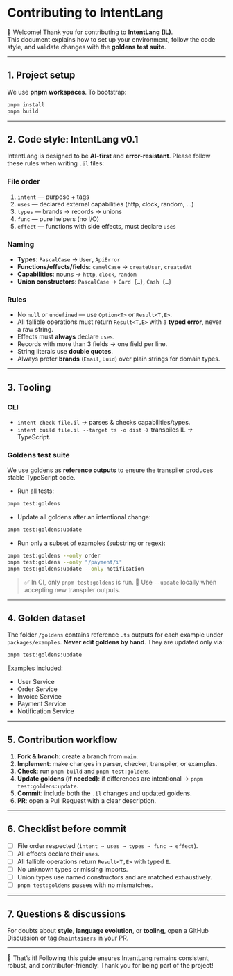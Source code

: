 # Contributing to IntentLang

👋 Welcome! Thank you for contributing to **IntentLang (IL)**.  
This document explains how to set up your environment, follow the code style, and validate changes with the **goldens test suite**.

---

## 1. Project setup

We use **pnpm workspaces**. To bootstrap:

```bash
pnpm install
pnpm build
```

---

## 2. Code style: IntentLang v0.1

IntentLang is designed to be **AI-first** and **error-resistant**.
Please follow these rules when writing `.il` files:

### File order

1. `intent` — purpose + tags
2. `uses` — declared external capabilities (http, clock, random, …)
3. `types` — brands → records → unions
4. `func` — pure helpers (no I/O)
5. `effect` — functions with side effects, must declare `uses`

### Naming

- **Types**: `PascalCase` → `User`, `ApiError`
- **Functions/effects/fields**: `camelCase` → `createUser`, `createdAt`
- **Capabilities**: nouns → `http`, `clock`, `random`
- **Union constructors**: `PascalCase` → `Card {…}`, `Cash {…}`

### Rules

- No `null` or `undefined` — use `Option<T>` or `Result<T,E>`.
- All fallible operations must return `Result<T,E>` with a **typed error**, never a raw string.
- Effects must **always** declare `uses`.
- Records with more than 3 fields → one field per line.
- String literals use **double quotes**.
- Always prefer **brands** (`Email`, `Uuid`) over plain strings for domain types.

---

## 3. Tooling

### CLI

- `intent check file.il` → parses & checks capabilities/types.
- `intent build file.il --target ts -o dist` → transpiles IL → TypeScript.

### Goldens test suite

We use goldens as **reference outputs** to ensure the transpiler produces stable TypeScript code.

- Run all tests:

```bash
pnpm test:goldens
```

- Update all goldens after an intentional change:

```bash
pnpm test:goldens:update
```

- Run only a subset of examples (substring or regex):

```bash
pnpm test:goldens --only order
pnpm test:goldens --only "/payment/i"
pnpm test:goldens:update --only notification
```

> ✅ In CI, only `pnpm test:goldens` is run.
> 📝 Use `--update` locally when accepting new transpiler outputs.

---

## 4. Golden dataset

The folder `/goldens` contains reference `.ts` outputs for each example under `packages/examples`.
**Never edit goldens by hand**. They are updated only via:

```bash
pnpm test:goldens:update
```

Examples included:

- User Service
- Order Service
- Invoice Service
- Payment Service
- Notification Service

---

## 5. Contribution workflow

1. **Fork & branch**: create a branch from `main`.
2. **Implement**: make changes in parser, checker, transpiler, or examples.
3. **Check**: run `pnpm build` and `pnpm test:goldens`.
4. **Update goldens (if needed)**: if differences are intentional → `pnpm test:goldens:update`.
5. **Commit**: include both the `.il` changes and updated goldens.
6. **PR**: open a Pull Request with a clear description.

---

## 6. Checklist before commit

- [ ] File order respected (`intent → uses → types → func → effect`).
- [ ] All effects declare their `uses`.
- [ ] All fallible operations return `Result<T,E>` with typed `E`.
- [ ] No unknown types or missing imports.
- [ ] Union types use named constructors and are matched exhaustively.
- [ ] `pnpm test:goldens` passes with no mismatches.

---

## 7. Questions & discussions

For doubts about **style**, **language evolution**, or **tooling**, open a GitHub Discussion or tag `@maintainers` in your PR.

---

🎉 That’s it! Following this guide ensures IntentLang remains consistent, robust, and contributor-friendly. Thank you for being part of the project!

